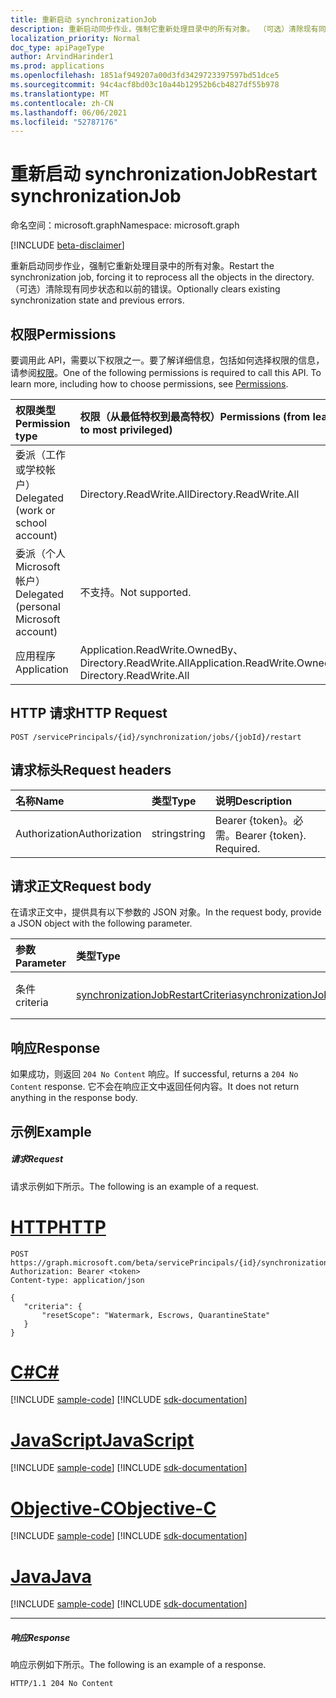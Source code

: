 ```yaml
---
title: 重新启动 synchronizationJob
description: 重新启动同步作业，强制它重新处理目录中的所有对象。 （可选）清除现有同步状态和以前的错误。
localization_priority: Normal
doc_type: apiPageType
author: ArvindHarinder1
ms.prod: applications
ms.openlocfilehash: 1851af949207a00d3fd3429723397597bd51dce5
ms.sourcegitcommit: 94c4acf8bd03c10a44b12952b6cb4827df55b978
ms.translationtype: MT
ms.contentlocale: zh-CN
ms.lasthandoff: 06/06/2021
ms.locfileid: "52787176"
---
```

# <a name="restart-synchronizationjob"></a><span data-ttu-id="939aa-104">重新启动 synchronizationJob</span><span class="sxs-lookup"><span data-stu-id="939aa-104">Restart synchronizationJob</span></span>

<span data-ttu-id="939aa-105">命名空间：microsoft.graph</span><span class="sxs-lookup"><span data-stu-id="939aa-105">Namespace: microsoft.graph</span></span>

[!INCLUDE [beta-disclaimer](../../includes/beta-disclaimer.md)]

<span data-ttu-id="939aa-106">重新启动同步作业，强制它重新处理目录中的所有对象。</span><span class="sxs-lookup"><span data-stu-id="939aa-106">Restart the synchronization job, forcing it to reprocess all the objects in the directory.</span></span> <span data-ttu-id="939aa-107">（可选）清除现有同步状态和以前的错误。</span><span class="sxs-lookup"><span data-stu-id="939aa-107">Optionally clears existing synchronization state and previous errors.</span></span>

## <a name="permissions"></a><span data-ttu-id="939aa-108">权限</span><span class="sxs-lookup"><span data-stu-id="939aa-108">Permissions</span></span>
<span data-ttu-id="939aa-p103">要调用此 API，需要以下权限之一。要了解详细信息，包括如何选择权限的信息，请参阅[权限](/graph/permissions-reference)。</span><span class="sxs-lookup"><span data-stu-id="939aa-p103">One of the following permissions is required to call this API. To learn more, including how to choose permissions, see [Permissions](/graph/permissions-reference).</span></span>

|<span data-ttu-id="939aa-111">权限类型</span><span class="sxs-lookup"><span data-stu-id="939aa-111">Permission type</span></span>                        | <span data-ttu-id="939aa-112">权限（从最低特权到最高特权）</span><span class="sxs-lookup"><span data-stu-id="939aa-112">Permissions (from least to most privileged)</span></span>              |
|:--------------------------------------|:---------------------------------------------------------|
|<span data-ttu-id="939aa-113">委派（工作或学校帐户）</span><span class="sxs-lookup"><span data-stu-id="939aa-113">Delegated (work or school account)</span></span>     |<span data-ttu-id="939aa-114">Directory.ReadWrite.All</span><span class="sxs-lookup"><span data-stu-id="939aa-114">Directory.ReadWrite.All</span></span>  |
|<span data-ttu-id="939aa-115">委派（个人 Microsoft 帐户）</span><span class="sxs-lookup"><span data-stu-id="939aa-115">Delegated (personal Microsoft account)</span></span> |<span data-ttu-id="939aa-116">不支持。</span><span class="sxs-lookup"><span data-stu-id="939aa-116">Not supported.</span></span> |
|<span data-ttu-id="939aa-117">应用程序</span><span class="sxs-lookup"><span data-stu-id="939aa-117">Application</span></span>                            |<span data-ttu-id="939aa-118">Application.ReadWrite.OwnedBy、Directory.ReadWrite.All</span><span class="sxs-lookup"><span data-stu-id="939aa-118">Application.ReadWrite.OwnedBy, Directory.ReadWrite.All</span></span>  | 

## <a name="http-request"></a><span data-ttu-id="939aa-119">HTTP 请求</span><span class="sxs-lookup"><span data-stu-id="939aa-119">HTTP Request</span></span>
<!-- { "blockType": "ignored" } -->
```http
POST /servicePrincipals/{id}/synchronization/jobs/{jobId}/restart
```

## <a name="request-headers"></a><span data-ttu-id="939aa-120">请求标头</span><span class="sxs-lookup"><span data-stu-id="939aa-120">Request headers</span></span>

| <span data-ttu-id="939aa-121">名称</span><span class="sxs-lookup"><span data-stu-id="939aa-121">Name</span></span>           | <span data-ttu-id="939aa-122">类型</span><span class="sxs-lookup"><span data-stu-id="939aa-122">Type</span></span>    | <span data-ttu-id="939aa-123">说明</span><span class="sxs-lookup"><span data-stu-id="939aa-123">Description</span></span>|
|:---------------|:--------|:-----------|
| <span data-ttu-id="939aa-124">Authorization</span><span class="sxs-lookup"><span data-stu-id="939aa-124">Authorization</span></span>  | <span data-ttu-id="939aa-125">string</span><span class="sxs-lookup"><span data-stu-id="939aa-125">string</span></span>  | <span data-ttu-id="939aa-p104">Bearer {token}。必需。</span><span class="sxs-lookup"><span data-stu-id="939aa-p104">Bearer {token}. Required.</span></span> |

## <a name="request-body"></a><span data-ttu-id="939aa-128">请求正文</span><span class="sxs-lookup"><span data-stu-id="939aa-128">Request body</span></span>

<span data-ttu-id="939aa-129">在请求正文中，提供具有以下参数的 JSON 对象。</span><span class="sxs-lookup"><span data-stu-id="939aa-129">In the request body, provide a JSON object with the following parameter.</span></span>

| <span data-ttu-id="939aa-130">参数</span><span class="sxs-lookup"><span data-stu-id="939aa-130">Parameter</span></span>     | <span data-ttu-id="939aa-131">类型</span><span class="sxs-lookup"><span data-stu-id="939aa-131">Type</span></span>      | <span data-ttu-id="939aa-132">说明</span><span class="sxs-lookup"><span data-stu-id="939aa-132">Description</span></span>    |
|:--------------|:----------|:---------------|
|<span data-ttu-id="939aa-133">条件</span><span class="sxs-lookup"><span data-stu-id="939aa-133">criteria</span></span>       |[<span data-ttu-id="939aa-134">synchronizationJobRestartCriteria</span><span class="sxs-lookup"><span data-stu-id="939aa-134">synchronizationJobRestartCriteria</span></span>](../resources/synchronization-synchronizationjobrestartcriteria.md) |<span data-ttu-id="939aa-135">重新启动条件</span><span class="sxs-lookup"><span data-stu-id="939aa-135">Restart criteria</span></span>|

## <a name="response"></a><span data-ttu-id="939aa-136">响应</span><span class="sxs-lookup"><span data-stu-id="939aa-136">Response</span></span>

<span data-ttu-id="939aa-137">如果成功，则返回 `204 No Content` 响应。</span><span class="sxs-lookup"><span data-stu-id="939aa-137">If successful, returns a `204 No Content` response.</span></span> <span data-ttu-id="939aa-138">它不会在响应正文中返回任何内容。</span><span class="sxs-lookup"><span data-stu-id="939aa-138">It does not return anything in the response body.</span></span>

## <a name="example"></a><span data-ttu-id="939aa-139">示例</span><span class="sxs-lookup"><span data-stu-id="939aa-139">Example</span></span>

##### <a name="request"></a><span data-ttu-id="939aa-140">请求</span><span class="sxs-lookup"><span data-stu-id="939aa-140">Request</span></span>
<span data-ttu-id="939aa-141">请求示例如下所示。</span><span class="sxs-lookup"><span data-stu-id="939aa-141">The following is an example of a request.</span></span>

# <a name="http"></a>[<span data-ttu-id="939aa-142">HTTP</span><span class="sxs-lookup"><span data-stu-id="939aa-142">HTTP</span></span>](#tab/http)
<!-- {
  "blockType": "request",
  "name": "synchronizationjob_restart"
}-->
```http
POST https://graph.microsoft.com/beta/servicePrincipals/{id}/synchronization/jobs/{jobId}/restart
Authorization: Bearer <token>
Content-type: application/json

{
   "criteria": {
       "resetScope": "Watermark, Escrows, QuarantineState"
   }
}
```
# <a name="c"></a>[<span data-ttu-id="939aa-143">C#</span><span class="sxs-lookup"><span data-stu-id="939aa-143">C#</span></span>](#tab/csharp)
[!INCLUDE [sample-code](../includes/snippets/csharp/synchronizationjob-restart-csharp-snippets.md)]
[!INCLUDE [sdk-documentation](../includes/snippets/snippets-sdk-documentation-link.md)]

# <a name="javascript"></a>[<span data-ttu-id="939aa-144">JavaScript</span><span class="sxs-lookup"><span data-stu-id="939aa-144">JavaScript</span></span>](#tab/javascript)
[!INCLUDE [sample-code](../includes/snippets/javascript/synchronizationjob-restart-javascript-snippets.md)]
[!INCLUDE [sdk-documentation](../includes/snippets/snippets-sdk-documentation-link.md)]

# <a name="objective-c"></a>[<span data-ttu-id="939aa-145">Objective-C</span><span class="sxs-lookup"><span data-stu-id="939aa-145">Objective-C</span></span>](#tab/objc)
[!INCLUDE [sample-code](../includes/snippets/objc/synchronizationjob-restart-objc-snippets.md)]
[!INCLUDE [sdk-documentation](../includes/snippets/snippets-sdk-documentation-link.md)]

# <a name="java"></a>[<span data-ttu-id="939aa-146">Java</span><span class="sxs-lookup"><span data-stu-id="939aa-146">Java</span></span>](#tab/java)
[!INCLUDE [sample-code](../includes/snippets/java/synchronizationjob-restart-java-snippets.md)]
[!INCLUDE [sdk-documentation](../includes/snippets/snippets-sdk-documentation-link.md)]

---


##### <a name="response"></a><span data-ttu-id="939aa-147">响应</span><span class="sxs-lookup"><span data-stu-id="939aa-147">Response</span></span>
<span data-ttu-id="939aa-148">响应示例如下所示。</span><span class="sxs-lookup"><span data-stu-id="939aa-148">The following is an example of a response.</span></span>

<!-- {
  "blockType": "response"
} -->
```http
HTTP/1.1 204 No Content
```

<!-- uuid: 8fcb5dbc-d5aa-4681-8e31-b001d5168d79
2015-10-25 14:57:30 UTC -->
<!--
{
  "type": "#page.annotation",
  "description": "synchronizationJob: restart",
  "keywords": "",
  "section": "documentation",
  "tocPath": "",
  "suppressions": [
  ]
}
-->


